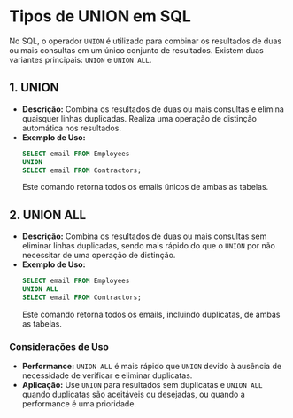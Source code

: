 # Tipos de UNION em SQL

No SQL, o operador `UNION` é utilizado para combinar os resultados de duas ou mais consultas em um único conjunto de resultados. Existem duas variantes principais: `UNION` e `UNION ALL`.

## 1. UNION
- **Descrição:** Combina os resultados de duas ou mais consultas e elimina quaisquer linhas duplicadas. Realiza uma operação de distinção automática nos resultados.
- **Exemplo de Uso:**
  ```sql
  SELECT email FROM Employees
  UNION
  SELECT email FROM Contractors;
  ```
  Este comando retorna todos os emails únicos de ambas as tabelas.

## 2. UNION ALL
- **Descrição:** Combina os resultados de duas ou mais consultas sem eliminar linhas duplicadas, sendo mais rápido do que o `UNION` por não necessitar de uma operação de distinção.
- **Exemplo de Uso:**
  ```sql
  SELECT email FROM Employees
  UNION ALL
  SELECT email FROM Contractors;
  ```
  Este comando retorna todos os emails, incluindo duplicatas, de ambas as tabelas.

### Considerações de Uso
- **Performance:** `UNION ALL` é mais rápido que `UNION` devido à ausência de necessidade de verificar e eliminar duplicatas.
- **Aplicação:** Use `UNION` para resultados sem duplicatas e `UNION ALL` quando duplicatas são aceitáveis ou desejadas, ou quando a performance é uma prioridade.
